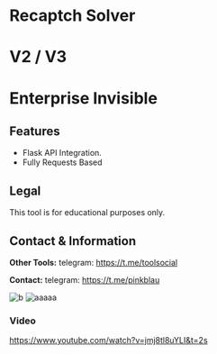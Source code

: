 # Recaptch Solver
# V2 / V3 
# Enterprise Invisible

## Features
- Flask API Integration.
- Fully Requests Based



## Legal
This tool is for educational purposes only.

## Contact & Information
**Other Tools:** telegram: https://t.me/toolsocial

**Contact:** telegram: https://t.me/pinkblau

![b](https://github.com/user-attachments/assets/cf9a3117-feb6-4be7-82e5-12eef59c87bb)
![aaaaa](https://github.com/user-attachments/assets/be819378-0471-449b-a789-146a4cefc060)

### Video

https://www.youtube.com/watch?v=jmj8tl8uYLI&t=2s


